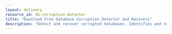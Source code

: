 ```yaml
---
layout: delivery
resource_id: db-corruption-detector
title: "Download Free Database Corruption Detector and Recovery"
description: "Detect and recover corrupted databases. Identifies and repairs database corruption before it causes data loss."
---
```

